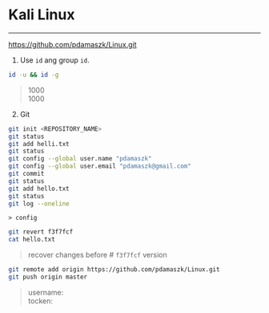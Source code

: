 # **Kali Linux**

---
https://github.com/pdamaszk/Linux.git
1. Use `id` ang group `id`.
 ```bash
id -u && id -g
 ```
> 1000\
> 1000

2. Git
 ```bash
git init <REPOSITORY_NAME>
git status
git add helli.txt
git status
git config --global user.name "pdamaszk"
git config --global user.email "pdamaszk@gmail.com"
git commit
git status
git add hello.txt
git status
git log --oneline
 ```
    > config

 ```bash
 git revert f3f7fcf
 cat hello.txt
 ```
> recover changes before # `f3f7fcf` version

  ```bash
  git remote add origin https://github.com/pdamaszk/Linux.git
  git push origin master
  ```
  > username:\
  > tocken: 





